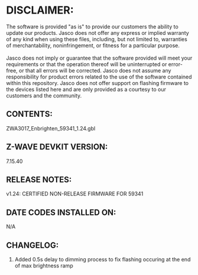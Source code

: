 # DISCLAIMER:
The software is provided "as is" to provide our customers the ability to update our products. Jasco does not offer any express or implied warranty of any kind when using these files, including, but not limited to, warranties of merchantability, noninfringement, or fitness for a particular purpose.<br>
<br>
Jasco does not imply or guarantee that the software provided will meet your requirements or that the operation thereof will be uninterrupted or error-free, or that all errors will be corrected. Jasco does not assume any responsibility for product errors related to the use of the software contained within this repository. Jasco does not offer support on flashing firmware to the devices listed here and are only provided as a courtesy to our customers and the community.

## CONTENTS:
ZWA3017_Enbrighten_59341_1.24.gbl

## Z-WAVE DEVKIT VERSION:
7.15.40

## RELEASE NOTES:
v1.24: CERTIFIED NON-RELEASE FIRMWARE FOR 59341

## DATE CODES INSTALLED ON:
N/A

## CHANGELOG:
1. Added 0.5s delay to dimming process to fix flashing occuring at the end of max brightness ramp